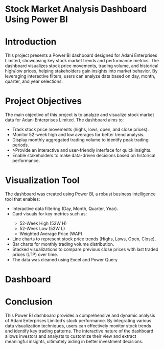 <h1>Stock Market Analysis Dashboard Using Power BI</h1>
<h1>Introduction</h1>
<p>This project presents a Power BI dashboard designed for Adani Enterprises Limited, showcasing key stock market trends and performance metrics. The dashboard visualizes stock price movements, trading volume, and historical high/low prices, helping stakeholders gain insights into market behavior. By leveraging interactive filters, users can analyze data based on day, month, quarter, and year selections.</p>

<h1>Project Objectives</h1>
<p>The main objective of this project is to analyze and visualize stock market data for Adani Enterprises Limited. The dashboard aims to:</p>
<ul>
<li>Track stock price movements (highs, lows, open, and close prices).</li>
<li>Monitor 52-week high and low averages for better trend analysis.</li>
<li>Display monthly aggregated trading volume to identify peak trading periods.</li>
<li>>Provide an interactive and user-friendly interface for quick insights.</li>
<li>Enable stakeholders to make data-driven decisions based on historical performance.</li>
</ul>
<h1>Visualization Tool</h1>
<p>The dashboard was created using Power BI, a robust business intelligence tool that enables:</p>
<ul>
<li>Interactive data filtering (Day, Month, Quarter, Year).</li>

<li>Card visuals for key metrics such as:</li>
<ul>
<li>52-Week High (52W H)</li>
<li>52-Week Low (52W L)</li>
<li>Weighted Average Price (WAP)</li>
</ul>
<li>Line charts to represent stock price trends (Highs, Lows, Open, Close).</li>
<li>Bar charts for monthly trading volume distribution.</li>
<li>Stacked visualizations to compare previous close prices with last traded prices (LTP) over time.</li>
<li>The data was cleaned using Excel and Power Query</li>
</ul>
<h1>Dashboard</h1>

<h1>Conclusion</h1>
<p>This Power BI dashboard provides a comprehensive and dynamic analysis of Adani Enterprises Limited’s stock performance. By integrating various data visualization techniques, users can effectively monitor stock trends and identify key trading patterns. The interactive nature of the dashboard allows investors and analysts to customize their view and extract meaningful insights, ultimately aiding in better investment decisions.

